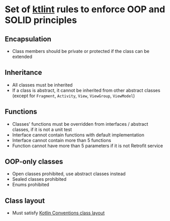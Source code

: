 # Set of [ktlint](https://pinterest.github.io/ktlint/) rules to enforce OOP and SOLID principles

## Encapsulation

- Class members should be private or protected if the class can be extended

## Inheritance

- All classes must be inherited
- If a class is abstract, it cannot be inherited from other abstract classes (except
  for `Fragment`, `Activity`, `View`, `ViewGroup`, `ViewModel`)

## Functions

- Classes' functions must be overridden from interfaces / abstract classes, if it is not a unit test
- Interface cannot contain functions with default implementation
- Interface cannot contain more than 5 functions
- Function cannot have more than 5 parameters if it is not Retrofit service

## OOP-only classes

- Open classes prohibited, use abstract classes instead
- Sealed classes prohibited
- Enums prohibited

## Class layout

- Must satisfy [Kotlin Conventions class layout](https://kotlinlang.org/docs/coding-conventions.html#class-layout)